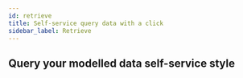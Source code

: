 ```yaml
---
id: retrieve
title: Self-service query data with a click
sidebar_label: Retrieve
---
```


## Query your modelled data self-service style